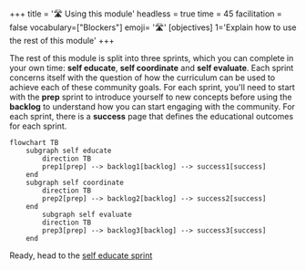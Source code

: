 +++
title = '🛣️ Using this module'
headless = true
time = 45
facilitation = false
vocabulary=["Blockers"]
emoji= '🛣️'
[objectives]
1='Explain how to use the rest of this module'
+++

The rest of this module is split into three sprints, which you can complete in your own time: **self educate**, **self coordinate** and **self evaluate**. Each sprint concerns itself with the question of how the curriculum can be used to achieve each of these community goals. For each sprint, you'll need to start with the **prep** sprint to introduce yourself to new concepts before using the **backlog** to understand how you can start engaging with the community. For each sprint, there is a **success** page that defines the educational outcomes for each sprint.

```mermaid
flowchart TB
    subgraph self educate
        direction TB
        prep1[prep] --> backlog1[backlog] --> success1[success]
    end
    subgraph self coordinate
        direction TB
        prep2[prep] --> backlog2[backlog] --> success2[success]
    end
        subgraph self evaluate
        direction TB
        prep3[prep] --> backlog3[backlog] --> success3[success]
    end
```

Ready, head to the [self educate sprint](../sprints/self-educate)
